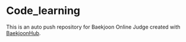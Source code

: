 # Code_learning
This is an auto push repository for Baekjoon Online Judge created with [BaekjoonHub](https://github.com/BaekjoonHub/BaekjoonHub).
